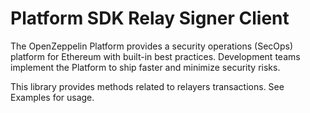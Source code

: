 # Platform SDK Relay Signer Client

The OpenZeppelin Platform provides a security operations (SecOps) platform for Ethereum with built-in best practices. Development teams implement the Platform to ship faster and minimize security risks.

This library provides methods related to relayers transactions. See Examples for usage.
